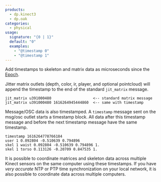 ```yaml
---
products:
  - dp.kinect3
  - dp.oak
categories:
  - physical
usage:
  signature: "{0 | 1}"
  default: "0"
  examples:
    - "@timestamp 0"
    - "@timestamp 1"
---
```


Add timestamps to skeleton and matrix data as microseconds
since the [Epoch](https://en.wikipedia.org/wiki/Unix_time).

Jitter matrix outlets (depth, color, ir, player, and optional pointcloud) will
append the timestamp to the end of the standard `jit_matrix` message.

```
jit_matrix u391000480                   <-- standard matrix message
jit_matrix u391000480 1616264945444860  <-- same with timestamp
```

Message/OSC data is also timestamped. A `timestamp` message sent on the
msg/osc outlet starts a timestamp block. All data after this timestamp message and
before the next timestamp message have the same timestamp.

```
timestamp 1616264778766184
user 1 0.092804 -0.510639 0.794896
skel 1 waist 0.092804 -0.510639 0.794896 1.
skel 1 torso 0.113126 -0.20709 0.847535 1.
```

It is possible to coordinate matrices and skeleton data across multiple
Kinect sensors on the same computer using these timestamps. If you have
*very accurate* NTP or PTP time synchronization on your local network,
it is also possible to coordinate data across multiple computers.
